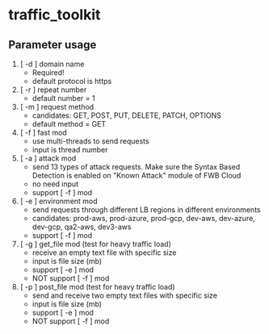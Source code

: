 # traffic_toolkit
## Parameter usage

1. [ -d ] domain name
   * Required!
   * default protocol is https
2. [ -r ] repeat number
   * default number = 1
3. [ -m ] request method
   * candidates: GET, POST, PUT, DELETE, PATCH, OPTIONS
   * default method = GET
4. [ -f ] fast mod
   * use multi-threads to send requests
   * input is thread number
5. [ -a ] attack mod
   * send 13 types of attack requests. Make sure the Syntax Based Detection is enabled on "Known Attack" module of FWB Cloud
   * no need input
   * support [ -f ] mod
6. [ -e ] environment mod
   * send requests through different LB regions in different environments
   * candidates: prod-aws, prod-azure, prod-gcp, dev-aws, dev-azure, dev-gcp, qa2-aws, dev3-aws
   * support [ -f ] mod
7. [ -g ] get_file mod (test for heavy traffic load)
   * receive an empty text file with specific size
   * input is file size (mb)
   * support [ -e ] mod
   * NOT support [ -f ] mod
8. [ -p ] post_file mod (test for heavy traffic load)
   * send and receive two empty text files with specific size
   * input is file size (mb)
   * support [ -e ] mod
   * NOT support [ -f ] mod
